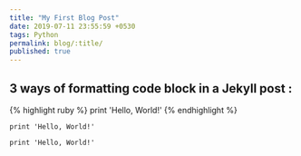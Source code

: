 ```yaml
---
title: "My First Blog Post"
date: 2019-07-11 23:55:59 +0530
tags: Python
permalink: blog/:title/
published: true
---
```


## 3 ways of formatting code block in a Jekyll post :

{% highlight ruby %}
print 'Hello, World!'
{% endhighlight %}


```
print 'Hello, World!'
```


`print 'Hello, World!'`
